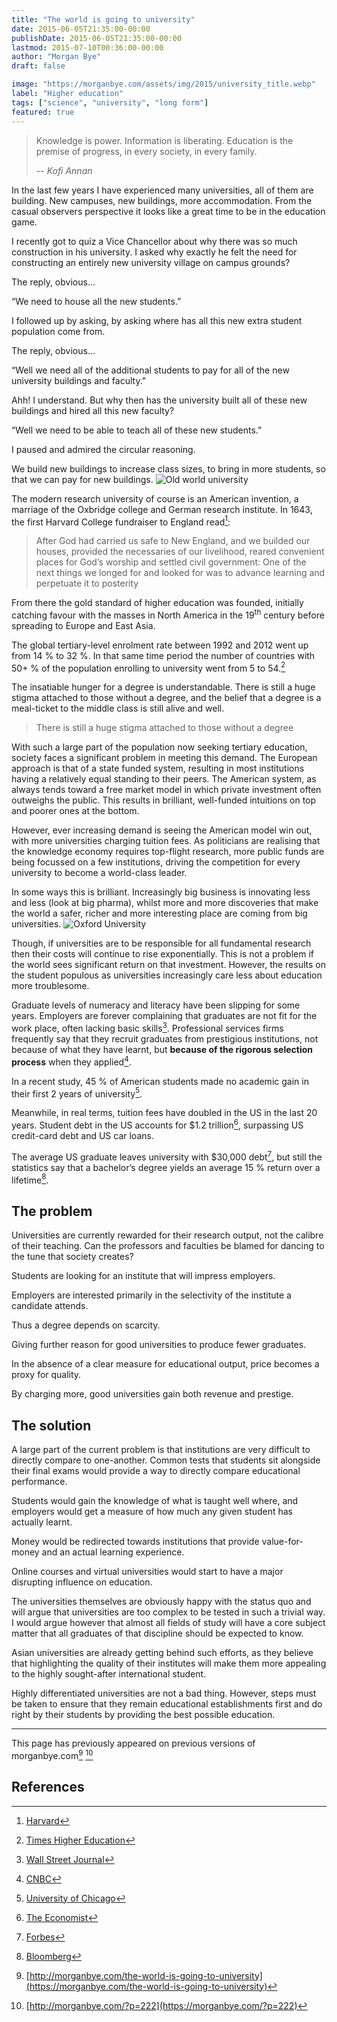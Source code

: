 ```yaml
---
title: "The world is going to university"
date: 2015-06-05T21:35:00-00:00
publishDate: 2015-06-05T21:35:00-00:00
lastmod: 2015-07-10T00:36:00-00:00
author: "Morgan Bye"
draft: false

image: "https://morganbye.com/assets/img/2015/university_title.webp"
label: "Higher education"
tags: ["science", "university", "long form"]
featured: true
---
```


> Knowledge is power. Information is liberating. Education is the premise of progress, in every society, in every family.
>
> -- _Kofi Annan_

In the last few years I have experienced many universities, all of them are building. New campuses, new buildings, more accommodation. From the casual observers perspective it looks like a great time to be in the education game.

I recently got to quiz a Vice Chancellor about why there was so much construction in his university. I asked why exactly he felt the need for constructing an entirely new university village on campus grounds?

The reply, obvious…

“We need to house all the new students.”

I followed up by asking, by asking where has all this new extra student population come from.

The reply, obvious…

“Well we need all of the additional students to pay for all of the new university buildings and faculty.”

Ahh! I understand. But why then has the university built all of these new buildings and hired all this new faculty?

“Well we need to be able to teach all of these new students.”

I paused and admired the circular reasoning.

We build new buildings to increase class sizes, to bring in more students, so that we can pay for new buildings.
![Old world university](https://morganbye.com/assets/img/2015/university_cambridge.webp)

The modern research university of course is an American invention, a marriage of the Oxbridge college and German research institute. In 1643, the first Harvard College fundraiser to England read[^1]:

> After God had carried us safe to New England, and we builded our houses, provided the necessaries of our livelihood, reared convenient places for God’s worship and settled civil government: One of the next things we longed for and looked for was to advance learning and perpetuate it to posterity

From there the gold standard of higher education was founded, initially catching favour with the masses in North America in the 19<sup>th</sup> century before spreading to Europe and East Asia.

The global tertiary-level enrolment rate between 1992 and 2012 went up from 14 % to 32 %. In that same time period the number of countries with  50+ % of the population enrolling to university went from 5 to 54.[^2]

The insatiable hunger for a degree is understandable. There is still a huge stigma attached to those without a degree, and the belief that a degree is a meal-ticket to the middle class is still alive and well.

> There is still a huge stigma attached to those without a degree

With such a large part of the population now seeking tertiary education, society faces a significant problem in meeting this demand. The European approach is that of a state funded system, resulting in most institutions having a relatively equal standing to their peers. The American system, as always tends toward a free market model in which private investment often outweighs the public. This results in brilliant, well-funded intuitions on top and poorer ones at the bottom.

However, ever increasing demand is seeing the American model win out, with more universities charging tuition fees. As politicians are realising that the knowledge economy requires top-flight research, more public funds are being focussed on a few institutions, driving the competition for every university to become a world-class leader.

In some ways this is brilliant. Increasingly big business is innovating less and less (look at big pharma), whilst more and more discoveries that make the world a safer, richer and more interesting place are coming from big universities.
![Oxford University](https://morganbye.com/assets/img/2015/university_oxford.webp)

Though, if universities are to be responsible for all fundamental research then their costs will continue to rise exponentially. This is not a problem if the world sees significant return on that investment. However, the results on the student populous as universities increasingly care less about education more troublesome.

Graduate levels of numeracy and literacy have been slipping for some years. Employers are forever complaining that graduates are not fit for the work place, often lacking basic skills[^3]. Professional services firms frequently say that they recruit graduates from prestigious institutions, not because of what they have learnt, but <strong>because of the rigorous selection process</strong> when they applied[^4].

In a recent study, 45 % of American students made no academic gain in their first 2 years of university[^5].

Meanwhile, in real terms, tuition fees have doubled in the US in the last 20 years. Student debt in the US accounts for $1.2 trillion[^6], surpassing US credit-card debt and US car loans.

The average US graduate leaves university with $30,000 debt[^7], but still the statistics say that a bachelor’s degree yields an average 15 % return over a lifetime[^8].

## The problem

Universities are currently rewarded for their research output, not the calibre of their teaching. Can the professors and faculties be blamed for dancing to the tune that society creates?

Students are looking for an institute that will impress employers.

Employers are interested primarily in the selectivity of the institute a candidate attends.

Thus a degree depends on scarcity.

Giving further reason for good universities to produce fewer graduates.

In the absence of a clear measure for educational output, price becomes a proxy for quality.

By charging more, good universities gain both revenue and prestige.

## The solution

A large part of the current problem is that institutions are very difficult to directly compare to one-another. Common tests that students sit alongside their final exams would provide a way to directly compare educational performance.

Students would gain the knowledge of what is taught well where, and employers would get a measure of how much any given student has actually learnt.

Money would be redirected towards institutions that provide value-for-money and an actual learning experience.

Online courses and virtual universities would start to have a major disrupting influence on education.

The universities themselves are obviously happy with the status quo and will argue that universities are too complex to be tested in such a trivial way. I would argue however that almost all fields of study will have a core subject matter that all graduates of that discipline should be expected to know.

Asian universities are already getting behind such efforts, as they believe that highlighting the quality of their institutes will make them more appealing to the highly sought-after international student.

Highly differentiated universities are not a bad thing. However, steps must be taken to ensure that they remain educational establishments first and do right by their students by providing the best possible education.

----
This page has previously appeared on previous versions of morganbye.com[^9] [^10]


## References

[^1]: [Harvard](http://hds.harvard.edu/about/history-and-mission)
[^2]: [Times Higher Education](https://www.timeshighereducation.co.uk/news/global-participation-rates-to-continue-rising-says-report/2017656.article)
[^3]: [Wall Street Journal](http://www.wsj.com/articles/SB10001424052702304561004579135253438812772)
[^4]: [CNBC](http://www.cnbc.com/id/41354100)
[^5]: [University of Chicago](http://www.press.uchicago.edu/ucp/books/book/chicago/A/bo10327226.html)
[^6]: [The Economist](http://www.economist.com/news/briefing/21605899-staid-higher-education-business-about-experience-welcome-earthquake-digital)
[^7]: [Forbes](http://www.forbes.com/sites/laurashin/2014/11/17/average-student-loan-debt-rises-tops-30000-in-6-states/)
[^8]: [Bloomberg](http://www.bloomberg.com/bw/articles/2014-06-25/engineering-math-and-health-majors-get-the-best-return-on-investment-for-college-degrees)
[^9]: [http://morganbye.com/the-world-is-going-to-university](https://morganbye.com/the-world-is-going-to-university)
[^10]: [http://morganbye.com/?p=222](https://morganbye.com/?p=222)
